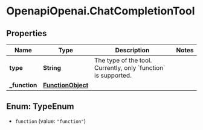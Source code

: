 # OpenapiOpenai.ChatCompletionTool

## Properties

Name | Type | Description | Notes
------------ | ------------- | ------------- | -------------
**type** | **String** | The type of the tool. Currently, only &#x60;function&#x60; is supported. | 
**_function** | [**FunctionObject**](FunctionObject.md) |  | 



## Enum: TypeEnum


* `function` (value: `"function"`)




